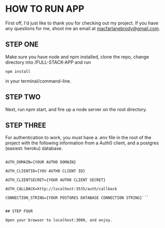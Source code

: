 # HOW TO RUN APP

First off, I'd just like to thank you for checking out my project.  If you have any questions for me, shoot me an email at macfarlanebrody@gmail.com.


## STEP ONE

Make sure you have node and npm installed, clone the repo, change directory into /FULL-STACK-APP and run

`npm install`

in your terminal/command-line.


## STEP TWO

Next, run npm start, and fire up a node server on the root directory.


## STEP THREE

For authentication to work, you must have a .env file in the root of the project with the following information from a Auth0 client, and a postgres (easiest: heroku) database.

```SECRET={ANY STRING YOU WANT}

AUTH_DOMAIN={YOUR AUTH0 DOMAIN}

AUTH_CLIENTID={YOU AUTH0 CLIENT ID}

AUTH_CLIENTSECRET={YOUR AUTH0 CLIENT SECRET}

AUTH_CALLBACK=http://localhost:3535/auth/callback

CONNECTION_STRING={YOUR POSTGRES DATABASE CONNECTION STRING}```


## STEP FOUR

Open your browser to localhost:3000, and enjoy.